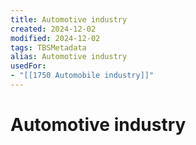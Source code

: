 ```yaml
---
title: Automotive industry
created: 2024-12-02
modified: 2024-12-02
tags: TBSMetadata
alias: Automotive industry
usedFor:
- "[[1750 Automobile industry]]"
---
```

# Automotive industry
